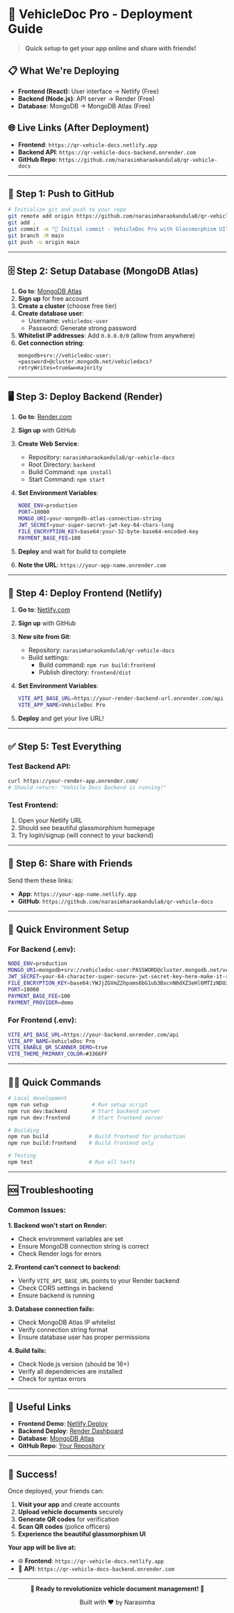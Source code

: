 # 🚀 VehicleDoc Pro - Deployment Guide

> **Quick setup to get your app online and share with friends!**

## 📋 What We're Deploying

- **Frontend (React)**: User interface → Netlify (Free)
- **Backend (Node.js)**: API server → Render (Free)
- **Database**: MongoDB → MongoDB Atlas (Free)

## 🌐 Live Links (After Deployment)

- **Frontend**: `https://qr-vehicle-docs.netlify.app`
- **Backend API**: `https://qr-vehicle-docs-backend.onrender.com`
- **GitHub Repo**: `https://github.com/narasimharaokandula8/qr-vehicle-docs`

---

## 🎯 Step 1: Push to GitHub

```bash
# Initialize git and push to your repo
git remote add origin https://github.com/narasimharaokandula8/qr-vehicle-docs.git
git add .
git commit -m "🎉 Initial commit - VehicleDoc Pro with Glassmorphism UI"
git branch -M main
git push -u origin main
```

---

## 🗄️ Step 2: Setup Database (MongoDB Atlas)

1. **Go to**: [MongoDB Atlas](https://www.mongodb.com/atlas)
2. **Sign up** for free account
3. **Create a cluster** (choose free tier)
4. **Create database user**:
   - Username: `vehicledoc-user`
   - Password: Generate strong password
5. **Whitelist IP addresses**: Add `0.0.0.0/0` (allow from anywhere)
6. **Get connection string**: 
   ```
   mongodb+srv://vehicledoc-user:<password>@cluster.mongodb.net/vehicledocs?retryWrites=true&w=majority
   ```

---

## 🖥️ Step 3: Deploy Backend (Render)

1. **Go to**: [Render.com](https://render.com)
2. **Sign up** with GitHub
3. **Create Web Service**:
   - Repository: `narasimharaokandula8/qr-vehicle-docs`
   - Root Directory: `backend`
   - Build Command: `npm install`
   - Start Command: `npm start`

4. **Set Environment Variables**:
   ```bash
   NODE_ENV=production
   PORT=10000
   MONGO_URI=your-mongodb-atlas-connection-string
   JWT_SECRET=your-super-secret-jwt-key-64-chars-long
   FILE_ENCRYPTION_KEY=base64:your-32-byte-base64-encoded-key
   PAYMENT_BASE_FEE=100
   ```

5. **Deploy** and wait for build to complete
6. **Note the URL**: `https://your-app-name.onrender.com`

---

## 🎨 Step 4: Deploy Frontend (Netlify)

1. **Go to**: [Netlify.com](https://netlify.com)
2. **Sign up** with GitHub
3. **New site from Git**:
   - Repository: `narasimharaokandula8/qr-vehicle-docs`
   - Build settings:
     - Build command: `npm run build:frontend`
     - Publish directory: `frontend/dist`

4. **Set Environment Variables**:
   ```bash
   VITE_API_BASE_URL=https://your-render-backend-url.onrender.com/api
   VITE_APP_NAME=VehicleDoc Pro
   ```

5. **Deploy** and get your live URL!

---

## ✅ Step 5: Test Everything

### Test Backend API:
```bash
curl https://your-render-app.onrender.com/
# Should return: "Vehicle Docs Backend is running!"
```

### Test Frontend:
1. Open your Netlify URL
2. Should see beautiful glassmorphism homepage
3. Try login/signup (will connect to your backend)

---

## 📱 Step 6: Share with Friends

Send them these links:
- **App**: `https://your-app-name.netlify.app`
- **GitHub**: `https://github.com/narasimharaokandula8/qr-vehicle-docs`

---

## 🔧 Quick Environment Setup

### For Backend (.env):
```bash
NODE_ENV=production
MONGO_URI=mongodb+srv://vehicledoc-user:PASSWORD@cluster.mongodb.net/vehicledocs
JWT_SECRET=your-64-character-super-secure-jwt-secret-key-here-make-it-random
FILE_ENCRYPTION_KEY=base64:YWJjZGVmZ2hpams6bG1ub3BxcnN0dXZ3eHl6MTIzNDU2
PORT=10000
PAYMENT_BASE_FEE=100
PAYMENT_PROVIDER=demo
```

### For Frontend (.env):
```bash
VITE_API_BASE_URL=https://your-backend.onrender.com/api
VITE_APP_NAME=VehicleDoc Pro
VITE_ENABLE_QR_SCANNER_DEMO=true
VITE_THEME_PRIMARY_COLOR=#3366FF
```

---

## 🏃‍♂️ Quick Commands

```bash
# Local development
npm run setup              # Run setup script
npm run dev:backend        # Start backend server
npm run dev:frontend       # Start frontend server

# Building
npm run build             # Build frontend for production
npm run build:frontend    # Build frontend only

# Testing
npm test                  # Run all tests
```

---

## 🆘 Troubleshooting

### Common Issues:

**1. Backend won't start on Render:**
- Check environment variables are set
- Ensure MongoDB connection string is correct
- Check Render logs for errors

**2. Frontend can't connect to backend:**
- Verify `VITE_API_BASE_URL` points to your Render backend
- Check CORS settings in backend
- Ensure backend is running

**3. Database connection fails:**
- Check MongoDB Atlas IP whitelist
- Verify connection string format
- Ensure database user has proper permissions

**4. Build fails:**
- Check Node.js version (should be 16+)
- Verify all dependencies are installed
- Check for syntax errors

---

## 🔗 Useful Links

- **Frontend Demo**: [Netlify Deploy](https://app.netlify.com/drop)
- **Backend Deploy**: [Render Dashboard](https://dashboard.render.com)
- **Database**: [MongoDB Atlas](https://cloud.mongodb.com)
- **GitHub Repo**: [Your Repository](https://github.com/narasimharaokandula8/qr-vehicle-docs)

---

## 🎉 Success!

Once deployed, your friends can:
1. **Visit your app** and create accounts
2. **Upload vehicle documents** securely
3. **Generate QR codes** for verification
4. **Scan QR codes** (police officers)
5. **Experience the beautiful glassmorphism UI**

**Your app will be live at:**
- 🌐 **Frontend**: `https://qr-vehicle-docs.netlify.app`
- 🔌 **API**: `https://qr-vehicle-docs-backend.onrender.com`

---

<div align="center">
  <p><strong>🚗 Ready to revolutionize vehicle document management! 🚗</strong></p>
  <p>Built with ❤️ by Narasimha</p>
</div>